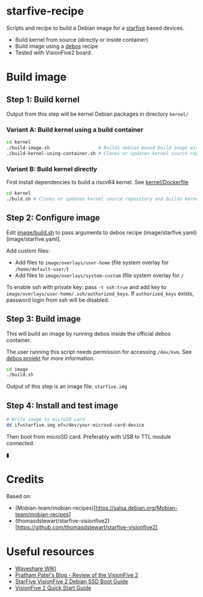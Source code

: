# starfive-recipe

Scripts and recipe to build a Debian image for a [starfive](https://www.starfivetech.com/en) based devices.

- Build kernel from source (directly or inside container)
- Build image using a [debos](https://github.com/go-debos/debos) recipe
- Tested with VisionFive2 board.

# Build image

## Step 1: Build kernel

Output from this step will be kernel Debian packages in directory `kernel/`

### Variant A: Build kernel using a build container

```bash
cd kernel
./build-image.sh                  # Builds debian based build image with all dependencies to build a riscv64 kernel
./build-kernel-using-container.sh # Clones or updates kernel source repository and builds kernel
```

### Variant B: Build kernel directly

First install dependencies to build a riscv64 kernel. See [kernel/Dockerfile](kernel/Dockerfile)

```bash
cd kernel
./buld.sh # Clones or updates kernel source repository and builds kernel
```

## Step 2: Configure image

Edit [image/build.sh](image/build.sh) to pass arguments to debos recipe (image/starfive.yaml)[image/starfive.yaml].

Add custom files:
- Add files to `image/overlays/user-home` (file system overlay for `/home/default-user/`)
- Add files to `image/overlays/system-custom` (file system overlay for `/`

To enable ssh with private key: pass `-t ssh:true` and
add key to `image/overlays/user-home/.ssh/authorized_keys`.
If `authorized_keys` exists, password login from ssh will be disabled.

## Step 3: Build image

This will build an image by running debos inside the official debos container.

The user running this script needs permission for accessing `/dev/kvm`.
See [debos projekt](https://github.com/go-debos/debos) for more information.

```bash
cd image
./build.sh
```

Output of this step is an image file: `starfive.img`

## Step 4: Install and test image

```bash
# Write image to microSD card
dd if=starfive.img of=/dev/your-microsd-card-device
```

Then boot from microSD card. Preferably with USB to TTL module connected.

▮

# Credits

Based on:
- (Mobian-team/mobian-recipes)[https://salsa.debian.org/Mobian-team/mobian-recipes]
- (thomasdstewart/starfive-visionfive2)[https://github.com/thomasdstewart/starfive-visionfive2]

# Useful resources

- [Waveshare WIKI](https://www.waveshare.com/wiki/VisionFive2)
- [Pratham Patel's Blog -  Review of the VisionFive 2](https://blog.thefossguy.com/posts/visionfive-2-initial-review/)
- [StarFive VisionFive 2 Debian SSD Boot Guide](https://jamesachambers.com/starfive-visionfive-2-debian-ssd-boot-guide/)
- [VisionFive 2 Quick Start Guide](https://doc-en.rvspace.org/VisionFive2/PDF/VisionFive2_QSG.pdf)

